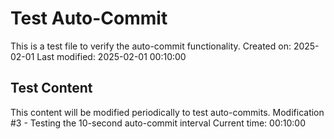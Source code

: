 # Test Auto-Commit

This is a test file to verify the auto-commit functionality.
Created on: 2025-02-01
Last modified: 2025-02-01 00:10:00

## Test Content
This content will be modified periodically to test auto-commits.
Modification #3 - Testing the 10-second auto-commit interval
Current time: 00:10:00